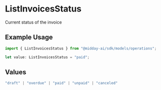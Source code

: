 # ListInvoicesStatus

Current status of the invoice

## Example Usage

```typescript
import { ListInvoicesStatus } from "@midday-ai/sdk/models/operations";

let value: ListInvoicesStatus = "paid";
```

## Values

```typescript
"draft" | "overdue" | "paid" | "unpaid" | "canceled"
```